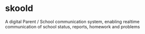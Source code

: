 # skoold
A digital Parent / School communication system, enabling realtime communication of school status, reports, homework and problems
